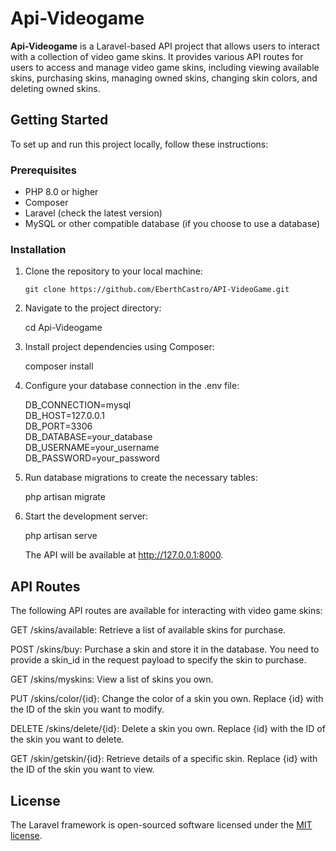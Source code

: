 # Api-Videogame

**Api-Videogame** is a Laravel-based API project that allows users to interact with a collection of video game skins. It provides various API routes for users to access and manage video game skins, including viewing available skins, purchasing skins, managing owned skins, changing skin colors, and deleting owned skins.

## Getting Started

To set up and run this project locally, follow these instructions:

### Prerequisites

- PHP 8.0 or higher
- Composer
- Laravel (check the latest version)
- MySQL or other compatible database (if you choose to use a database)

### Installation

1. Clone the repository to your local machine:

   ```shell
   git clone https://github.com/EberthCastro/API-VideoGame.git

2. Navigate to the project directory:

   cd Api-Videogame

3. Install project dependencies using Composer:

   composer install

4. Configure your database connection in the .env file:

   DB_CONNECTION=mysql  
   DB_HOST=127.0.0.1  
   DB_PORT=3306  
   DB_DATABASE=your_database  
   DB_USERNAME=your_username  
   DB_PASSWORD=your_password

5. Run database migrations to create the necessary tables:

   php artisan migrate

6. Start the development server:
  
   php artisan serve

   The API will be available at http://127.0.0.1:8000.

## API Routes

The following API routes are available for interacting with video game skins:

GET /skins/available: Retrieve a list of available skins for purchase.

POST /skins/buy: Purchase a skin and store it in the database. You need to provide a skin_id in the request payload to specify the skin to purchase.

GET /skins/myskins: View a list of skins you own.

PUT /skins/color/{id}: Change the color of a skin you own. Replace {id} with the ID of the skin you want to modify.

DELETE /skins/delete/{id}: Delete a skin you own. Replace {id} with the ID of the skin you want to delete.

GET /skin/getskin/{id}: Retrieve details of a specific skin. Replace {id} with the ID of the skin you want to view.

## License

The Laravel framework is open-sourced software licensed under the [MIT license](https://opensource.org/licenses/MIT).

